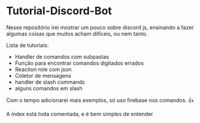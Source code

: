 # Tutorial-Discord-Bot
Nesse repositório irei mostrar um pouco sobre discord js, ensinando a fazer algumas coisas que muitos acham difíceis, ou nem tanto.

Lista de tutoriais:
- Handler de comandos com subpastas 
- Função para encontrar comandos digitados errados
- Reaction role com json
- Coletor de mensagens 
- handler de slash commands 
- alguns comandos em slash

Com o tempo adicionarei mais exemplos, só uso firebase nos comandos. 👍

A índex está toda comentada, e é bem simples de entender

